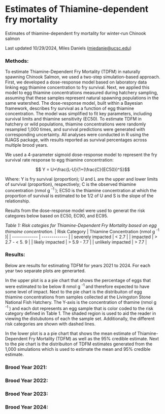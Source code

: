 # Estimates of Thiamine-dependent fry mortality
Estimates of thiamine-dependent fry mortality for winter-run Chinook salmon

Last updated 10/29/2024, Miles Daniels (miedanie@ucsc.edu)

### Methods: 
To estimate Thiamine-Dependent Fry Mortality (TDFM) in naturally spawning Chinook Salmon, we used a two-step simulation-based approach. First, we developed a dose-response model based on laboratory data linking egg thiamine concentration to fry survival. Next, we applied this model to egg thiamine concentrations measured during hatchery sampling, assuming that these samples represent natural spawning populations in the same watershed. The dose-response model, built within a Bayesian framework, describes fry survival as a function of egg thiamine concentration. The model was simplified to fit key parameters, including survival limits and thiamine sensitivity (EC50). To estimate TDFM in hatchery or wild populations, thiamine concentrations were randomly resampled 1,000 times, and survival predictions were generated with corresponding uncertainty. All analyses were conducted in R using the RJAGS package, with results reported as survival percentages across multiple brood years.

We used a 4-parameter sigmoid dose-response model to represent the fry survival rate response to egg thiamine concentration:

 $$ Y = U+\frac{L-U}{1+(\frac{C}{EC50})^S}$$
 
Where: Y is fry survival (proportion); U and L are the upper and lower limits of survival (proportion), respectively; C is the observed thiamine concentration (nmol g <sup> -1 </sup>); EC50 is the thiamine concentration at which the proportion of survival is estimated to be 1/2 of U and S is the slope of the relationship.

Results from the dose-response model were used to generat the risk categores below based on EC50, EC90, and EC95. 



_Table 1: Risk categies for Thiamine-Dependent Fry Mortality based on egg thimaine concentration._
| Risk Category  | Thiamine Concentration (nmol g 	<sup> -1 </sup> )|
| ------------- | ------------- |
| severely impacted  | < 2.7 |
| impacted  | > 2.7 - < 5. 9  |
| likely impacted  | > 5.9 - 7.7  |
| unlikely impacted  | > 7.7  |

### Results:

Below are results for estimating TDFM for years 2021 to 2024. For each year two separate plots are generarted. 

In the upper plot is a a pie chart that shows the percentage of eggs that were estimated to be below 8 nmol g <sup> -1 </sup> and therefore expected to have some level of impact. Next to the pie chart is the distribuiton of egg thiamine concentrations from samples collected at the Livingston Stone National Fish Hatchery. The Y-axis is the concentration of thamine (nmol g <sup> -1 </sup>) and each dot represents an egg sample that is color coded to the risk category defined in Table 1. The shaded region is used to aid the reader in viewing the distubutons of each the sample set. Additionally, the different risk categories are shown with dashed lines.

In the lower plot is a a pie chart that shows the mean estimate of Thiamine-Dependent Fry Mortality (TDFM) as well as the 95% credible estimate. Next to the pie chart is the distribuiton of TDFM estimates generated from the 1,000 simulations which is used to estimate the mean and 95% credible estimate. 

### Brood Year 2021:

### Brood Year 2022:

### Brood Year 2023:

### Brood Year 2024:


